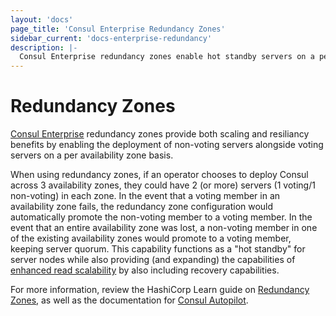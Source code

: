 ```yaml
---
layout: 'docs'
page_title: 'Consul Enterprise Redundancy Zones'
sidebar_current: 'docs-enterprise-redundancy'
description: |-
  Consul Enterprise redundancy zones enable hot standby servers on a per availability zone basis.
---
```


# Redundancy Zones

[Consul Enterprise](https://www.hashicorp.com/consul.html) redundancy zones provide
both scaling and resiliancy benefits by enabling the deployment of non-voting
servers alongside voting servers on a per availability zone basis.

When using redundancy zones, if an operator chooses to deploy Consul across 3 availability zones, they
could have 2 (or more) servers (1 voting/1 non-voting) in each zone. In the event that a voting
member in an availability zone fails, the redundancy zone configuration would automatically
promote the non-voting member to a voting member. In the event that an entire availability
zone was lost, a non-voting member in one of the existing availability zones would promote
to a voting member, keeping server quorum. This capability functions as a "hot standby"
for server nodes while also providing (and expanding) the capabilities of
[enhanced read scalability](/docs/enterprise/read-scale/index.html) by also including recovery
capabilities.

For more information, review the HashiCorp Learn guide on
[Redundancy Zones](https://learn.hashicorp.com/consul/day-2-operations/autopilot#redundancy-zones),
as well as the documentation for [Consul Autopilot](https://www.consul.io/docs/commands/operator/autopilot.html).
